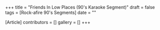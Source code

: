 +++
title = "Friends In Low Places (90's Karaoke Segment)"
draft = false
tags = [Rock-afire 90's Segments]
date = ""

[Article]
contributors = []
gallery = []
+++